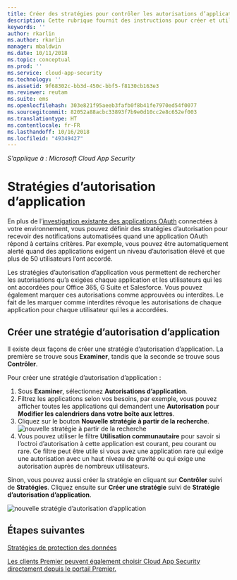 ```yaml
---
title: Créer des stratégies pour contrôler les autorisations d’application dans Cloud App Security | Microsoft Docs
description: Cette rubrique fournit des instructions pour créer et utiliser des stratégies d’autorisation d’application dans Microsoft Cloud App Security.
keywords: ''
author: rkarlin
ms.author: rkarlin
manager: mbaldwin
ms.date: 10/11/2018
ms.topic: conceptual
ms.prod: ''
ms.service: cloud-app-security
ms.technology: ''
ms.assetid: 9f68302c-bb3d-450c-bbf5-f8130cb163e3
ms.reviewer: reutam
ms.suite: ems
ms.openlocfilehash: 303e821f95aeeb3fafb0f8b41fe7970ed54f0077
ms.sourcegitcommit: 82052a88acbc33893f7b9e0d10cc2e8c652ef003
ms.translationtype: HT
ms.contentlocale: fr-FR
ms.lasthandoff: 10/16/2018
ms.locfileid: "49349427"
---
```

*S’applique à : Microsoft Cloud App Security*


# <a name="app-permission-policies"></a>Stratégies d’autorisation d’application

En plus de l’[investigation existante des applications OAuth](manage-app-permissions.md) connectées à votre environnement, vous pouvez définir des stratégies d’autorisation pour recevoir des notifications automatisées quand une application OAuth répond à certains critères. Par exemple, vous pouvez être automatiquement alerté quand des applications exigent un niveau d’autorisation élevé et que plus de 50 utilisateurs l’ont accordé. 

Les stratégies d’autorisation d’application vous permettent de rechercher les autorisations qu’a exigées chaque application et les utilisateurs qui les ont accordées pour Office 365, G Suite et Salesforce. Vous pouvez également marquer ces autorisations comme approuvées ou interdites. Le fait de les marquer comme interdites révoque les autorisations de chaque application pour chaque utilisateur qui les a accordées. 

## <a name="create-a-new-app-permission-policy"></a>Créer une stratégie d’autorisation d’application
Il existe deux façons de créer une stratégie d’autorisation d’application. La première se trouve sous **Examiner**, tandis que la seconde se trouve sous **Contrôler**. 

Pour créer une stratégie d’autorisation d’application :

1. Sous **Examiner**, sélectionnez **Autorisations d’application**.
2. Filtrez les applications selon vos besoins, par exemple, vous pouvez afficher toutes les applications qui demandent une **Autorisation** pour **Modifier les calendriers dans votre boîte aux lettres**.
3. Cliquez sur le bouton **Nouvelle stratégie à partir de la recherche**. 
    ![nouvelle stratégie à partir de la recherche](./media/app-permissions-filter.png)
4. Vous pouvez utiliser le filtre **Utilisation communautaire** pour savoir si l’octroi d’autorisation à cette application est courant, peu courant ou rare. Ce filtre peut être utile si vous avez une application rare qui exige une autorisation avec un haut niveau de gravité ou qui exige une autorisation auprès de nombreux utilisateurs. 

Sinon, vous pouvez aussi créer la stratégie en cliquant sur **Contrôler** suivi de **Stratégies**. Cliquez ensuite sur **Créer une stratégie** suivi de **Stratégie d’autorisation d’application**.

  
   ![nouvelle stratégie d’autorisation d’application](./media/app-permissions-policy.png)



  ## <a name="next-steps"></a>Étapes suivantes 
  [Stratégies de protection des données](data-protection-policies.md)   

[Les clients Premier peuvent également choisir Cloud App Security directement depuis le portail Premier.](https://premier.microsoft.com/)  
  
  